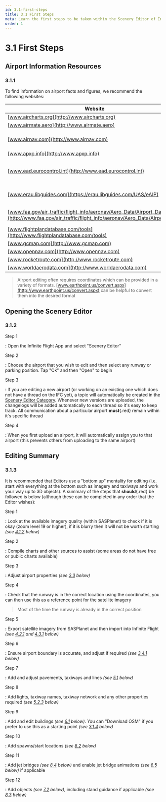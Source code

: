 ```yaml
---
id: 3.1-first-steps
title: 3.1 First Steps
meta: Learn the first steps to be taken within the Scenery Editor of Infinite Flight.
order: 1
---
```




# 3.1 First Steps



## Airport Information Resources

### 3.1.1

To find information on airport facts and figures, we recommend the following websites:



| Website                                                      | Notes                        |
| ------------------------------------------------------------ | ---------------------------- |
| [www.aircharts.org](http://www.aircharts.org)                |                              |
| [www.airmate.aero](http://www.airmate.aero)                  |                              |
| [www.airnav.com](http://www.airnav.com)                      | US and Canada only           |
| [www.apxp.info](http://www.apxp.info)                        |                              |
| [www.ead.eurocontrol.int](http://www.ead.eurocontrol.int)    | Charts for European airports |
| [www.erau.libguides.com](https://erau.libguides.com/UAS/eAIP) | List of nation's AIPs        |
| [www.faa.gov/air_traffic/flight_info/aeronav/Aero_Data/Airport_Data](http://www.faa.gov/air_traffic/flight_info/aeronav/Aero_Data/Airport_Data) | Charts for US airports       |
| [www.flightplandatabase.com/tools](http://www.flightplandatabase.com/tools) |                              |
| [www.gcmap.com](http://www.gcmap.com)                        |                              |
| [www.opennav.com](http://www.opennav.com)                    |                              |
| [www.rocketroute.com](http://www.rocketroute.com)            |                              |
| [www.worldaerodata.com](http://www.worldaerodata.com)        |                              |



> Airport editing often requires coordinates which can be provided in a variety of formats. [www.earthpoint.us/convert.aspx](http://www.earthpoint.us/convert.aspx) can be helpful to convert them into the desired format



## Opening the Scenery Editor

### 3.1.2

Step 1

: Open the Infinite Flight App and select "Scenery Editor"



Step 2

: Choose the airport that you wish to edit and then select any runway or parking position. Tap "Ok" and then "Open" to begin



Step 3

: If you are editing a new airport (or working on an existing one which does not have a thread on the IFC yet), a topic will automatically be created in the [Scenery Editor Category](https://community.infiniteflight.com/c/scenery-editing/47). Whenever new versions are uploaded, the changelogs will be added automatically to each thread so it's easy to keep track. All communication about a particular airport **must**{.red} remain within it's specific thread



Step 4

: When you first upload an airport, it will automatically assign you to that airport (this prevents others from uploading to the same airport)



## Editing Summary

### 3.1.3

It is recommended that Editors use a "bottom up" mentality for editing (i.e. start with everything at the bottom such as imagery and taxiways and work your way up to 3D objects). A summary of the steps that **should**{.red} be followed is below (although these can be completed in any order that the Editor wishes):



Step 1

: Look at the available imagery quality (within SASPlanet) to check if it is okay (zoom level 19 or higher), if it is blurry then it will not be worth starting *(see [4.1.2](/guide/scenery-editor-manual/4.-satellite-imagery/4.1-satellite#4.1.2) below)*



Step 2

: Compile charts and other sources to assist (some areas do not have free or public charts available)



Step 3

: Adjust airport properties *(see [3.3](/guide/scenery-editor-manual/3.-getting-started/3.3-airport-properties) below)*



Step 4

: Check that the runway is in the correct location using the coordinates, you can then use this as a reference point for the satellite imagery



> Most of the time the runway is already in the correct position



Step 5

: Export satellite imagery from SASPlanet and then import into Infinite Flight *(see [4.2.1](/guide/scenery-editor-manual/4.-satellite-imagery/4.2-exporting-imagery#4.2.1) and [4.3.1](/guide/scenery-editor-manual/4.-satellite-imagery/4.3-importing-imagery#4.3.1) below)*



Step 6

: Ensure airport boundary is accurate, and adjust if required *(see [3.4.1](/guide/scenery-editor-manual/3.-getting-started/3.4-airport-boundary#3.4.1) below)*



Step 7

: Add and adjust pavements, taxiways and lines *(see [5.1](/guide/scenery-editor-manual/5.-taxiways-and-pavements/5.1-creating-taxiways-and-pavements) below)*



Step 8

: Add lights, taxiway names, taxiway network and any other properties required *(see [5.2.3](/guide/scenery-editor-manual/5.-taxiways-and-pavements/5.2-properties#5.2.3) below)*



Step 9

: Add and edit buildings *(see [6.1](/guide/scenery-editor-manual/6.-buildings-and-facades/6.1-selection-and-placement) below)*. You can "Download OSM" if you prefer to use this as a starting point *(see [3.1.4](/guide/scenery-editor-manual/3.-getting-started/3.1-first-steps#3.1.4) below)* 



Step 10

: Add spawns/start locations *(see [8.2](/guide/scenery-editor-manual/8.-airport-gate/8.2-start-locations) below)*



Step 11

: Add jet bridges *(see [8.4](/guide/scenery-editor-manual/8.-airport-gate/8.4-jet-bridges) below)* and enable jet bridge animations *(see [8.5](/guide/scenery-editor-manual/8.-airport-gate/8.5-jet-bridge-animations) below)* if applicable



Step 12

: Add objects *(see [7.2](/guide/scenery-editor-manual/7.-objects/7.2-selection-and-placement) below)*, including stand guidance if applicable *(see [8.3](/guide/scenery-editor-manual/8.-airport-gate/8.3-stand-guidance) below)*
